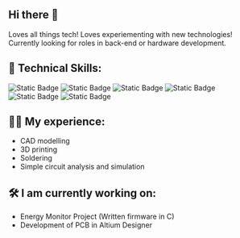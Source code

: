 ##   Hi there 👋
Loves all things tech!
Loves experiementing with new technologies!
Currently looking for roles in back-end or hardware development.

## 🧠 Technical Skills:
<div display="flex">
<img alt="Static Badge" src="https://img.shields.io/badge/Python-black?style=flat&logo=Python&logoColor=white&labelColor=black&color=black" alt="Python">
<img alt="Static Badge" src="https://img.shields.io/badge/Java-black?logo=openjdk">
<img alt="Static Badge" src="https://img.shields.io/badge/-black?logo=C">
<img alt="Static Badge" src="https://img.shields.io/badge/HTML-brightgreen?logo=html5&logoColor=white&labelColor=black&color=black">
<img alt="Static Badge" src="https://img.shields.io/badge/MATLAB-brightgreen?logoColor=white&labelColor=black&color=black">
<img alt="Static Badge" src="https://img.shields.io/badge/-black?logo=R">
</div>

## 👨‍💼 My experience:
- CAD modelling
- 3D printing
- Soldering
- Simple circuit analysis and simulation


## 🛠️ I am currently working on:
- Energy Monitor Project (Written firmware in C)
- Development of PCB in Altium Designer



<!--
**ItzCino/ItzCino** is a ✨ _special_ ✨ repository because its `README.md` (this file) appears on your GitHub profile.

Here are some ideas to get you started:

- 🔭 I’m currently working on ...
- 🌱 I’m currently learning ...
- 👯 I’m looking to collaborate on ...
- 🤔 I’m looking for help with ...
- 💬 Ask me about ...
- 📫 How to reach me: ...
- 😄 Pronouns: ...
- ⚡ Fun fact: ...
-->
